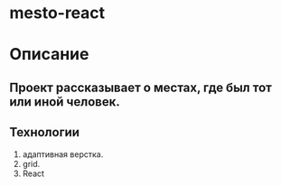 # mesto-react

# Описание
## Проект рассказывает о местах, где был тот или иной человек.

## Технологии
1. адаптивная верстка.
2. grid.
3. React
